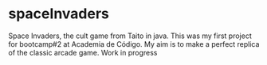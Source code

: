 # spaceInvaders
Space Invaders, the cult game from Taito in java.
This was my first project for bootcamp#2 at Academia de Código.
My aim is to make a perfect replica of the classic arcade game. Work in progress

